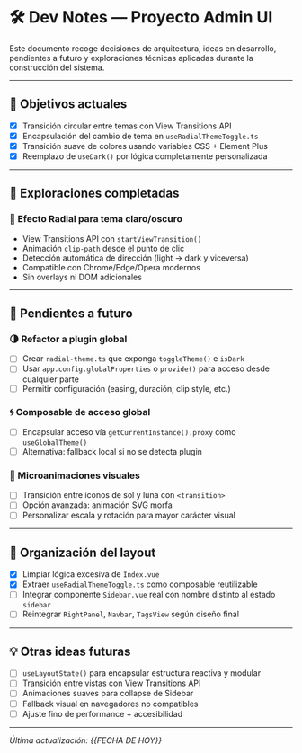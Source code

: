 # 🛠️ Dev Notes — Proyecto Admin UI

Este documento recoge decisiones de arquitectura, ideas en desarrollo, pendientes a futuro y exploraciones técnicas aplicadas durante la construcción del sistema.

---

## 🎯 Objetivos actuales

- [x] Transición circular entre temas con View Transitions API
- [x] Encapsulación del cambio de tema en `useRadialThemeToggle.ts`
- [x] Transición suave de colores usando variables CSS + Element Plus
- [x] Reemplazo de `useDark()` por lógica completamente personalizada

---

## 🚀 Exploraciones completadas

### 🔘 Efecto Radial para tema claro/oscuro

- View Transitions API con `startViewTransition()`
- Animación `clip-path` desde el punto de clic
- Detección automática de dirección (light → dark y viceversa)
- Compatible con Chrome/Edge/Opera modernos
- Sin overlays ni DOM adicionales

---

## 📝 Pendientes a futuro

### 🌗 Refactor a plugin global

- [ ] Crear `radial-theme.ts` que exponga `toggleTheme()` e `isDark`
- [ ] Usar `app.config.globalProperties` o `provide()` para acceso desde cualquier parte
- [ ] Permitir configuración (easing, duración, clip style, etc.)

### 🌀 Composable de acceso global

- [ ] Encapsular acceso vía `getCurrentInstance().proxy` como `useGlobalTheme()`
- [ ] Alternativa: fallback local si no se detecta plugin

### 🎨 Microanimaciones visuales

- [ ] Transición entre íconos de sol y luna con `<transition>`
- [ ] Opción avanzada: animación SVG morfa
- [ ] Personalizar escala y rotación para mayor carácter visual

---

## 🧼 Organización del layout

- [x] Limpiar lógica excesiva de `Index.vue`
- [x] Extraer `useRadialThemeToggle.ts` como composable reutilizable
- [ ] Integrar componente `Sidebar.vue` real con nombre distinto al estado `sidebar`
- [ ] Reintegrar `RightPanel`, `Navbar`, `TagsView` según diseño final

---

## 💡 Otras ideas futuras

- [ ] `useLayoutState()` para encapsular estructura reactiva y modular
- [ ] Transición entre vistas con View Transitions API
- [ ] Animaciones suaves para collapse de Sidebar
- [ ] Fallback visual en navegadores no compatibles
- [ ] Ajuste fino de performance + accesibilidad

---

_Última actualización: {{FECHA DE HOY}}_
